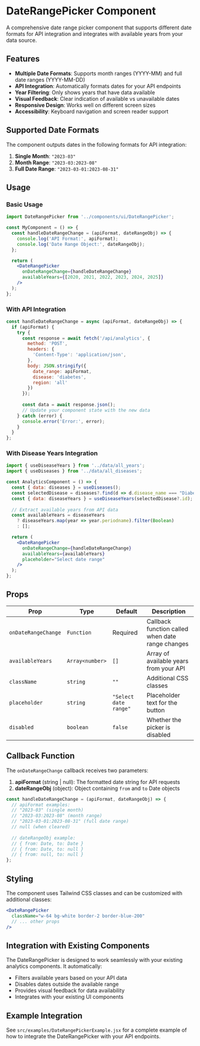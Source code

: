 # DateRangePicker Component

A comprehensive date range picker component that supports different date formats for API integration and integrates with available years from your data source.

## Features

- **Multiple Date Formats**: Supports month ranges (YYYY-MM) and full date ranges (YYYY-MM-DD)
- **API Integration**: Automatically formats dates for your API endpoints
- **Year Filtering**: Only shows years that have data available
- **Visual Feedback**: Clear indication of available vs unavailable dates
- **Responsive Design**: Works well on different screen sizes
- **Accessibility**: Keyboard navigation and screen reader support

## Supported Date Formats

The component outputs dates in the following formats for API integration:

1. **Single Month**: `"2023-03"`
2. **Month Range**: `"2023-03:2023-08"`
3. **Full Date Range**: `"2023-03-01:2023-08-31"`

## Usage

### Basic Usage

```jsx
import DateRangePicker from '../components/ui/DateRangePicker';

const MyComponent = () => {
  const handleDateRangeChange = (apiFormat, dateRangeObj) => {
    console.log('API Format:', apiFormat);
    console.log('Date Range Object:', dateRangeObj);
  };

  return (
    <DateRangePicker
      onDateRangeChange={handleDateRangeChange}
      availableYears={[2020, 2021, 2022, 2023, 2024, 2025]}
    />
  );
};
```

### With API Integration

```jsx
const handleDateRangeChange = async (apiFormat, dateRangeObj) => {
  if (apiFormat) {
    try {
      const response = await fetch('/api/analytics', {
        method: 'POST',
        headers: {
          'Content-Type': 'application/json',
        },
        body: JSON.stringify({
          date_range: apiFormat,
          disease: 'diabetes',
          region: 'all'
        })
      });
      
      const data = await response.json();
      // Update your component state with the new data
    } catch (error) {
      console.error('Error:', error);
    }
  }
};
```

### With Disease Years Integration

```jsx
import { useDiseaseYears } from '../data/all_years';
import { useDiseases } from '../data/all_diseases';

const AnalyticsComponent = () => {
  const { data: diseases } = useDiseases();
  const selectedDisease = diseases?.find(d => d.disease_name === "Diabetes");
  const { data: diseaseYears } = useDiseaseYears(selectedDisease?.id);
  
  // Extract available years from API data
  const availableYears = diseaseYears 
    ? diseaseYears.map(year => year.periodname).filter(Boolean)
    : [];

  return (
    <DateRangePicker
      onDateRangeChange={handleDateRangeChange}
      availableYears={availableYears}
      placeholder="Select date range"
    />
  );
};
```

## Props

| Prop | Type | Default | Description |
|------|------|---------|-------------|
| `onDateRangeChange` | `Function` | Required | Callback function called when date range changes |
| `availableYears` | `Array<number>` | `[]` | Array of available years from your API |
| `className` | `string` | `""` | Additional CSS classes |
| `placeholder` | `string` | `"Select date range"` | Placeholder text for the button |
| `disabled` | `boolean` | `false` | Whether the picker is disabled |

## Callback Function

The `onDateRangeChange` callback receives two parameters:

1. **apiFormat** (string | null): The formatted date string for API requests
2. **dateRangeObj** (object): Object containing `from` and `to` Date objects

```jsx
const handleDateRangeChange = (apiFormat, dateRangeObj) => {
  // apiFormat examples:
  // "2023-03" (single month)
  // "2023-03:2023-08" (month range)
  // "2023-03-01:2023-08-31" (full date range)
  // null (when cleared)
  
  // dateRangeObj example:
  // { from: Date, to: Date }
  // { from: Date, to: null }
  // { from: null, to: null }
};
```

## Styling

The component uses Tailwind CSS classes and can be customized with additional classes:

```jsx
<DateRangePicker
  className="w-64 bg-white border-2 border-blue-200"
  // ... other props
/>
```

## Integration with Existing Components

The DateRangePicker is designed to work seamlessly with your existing analytics components. It automatically:

- Filters available years based on your API data
- Disables dates outside the available range
- Provides visual feedback for data availability
- Integrates with your existing UI components

## Example Integration

See `src/examples/DateRangePickerExample.jsx` for a complete example of how to integrate the DateRangePicker with your API endpoints. 